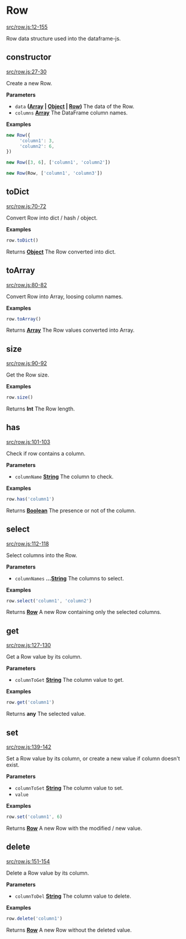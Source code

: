 <!-- Generated by documentation.js. Update this documentation by updating the source code. -->

# Row

[src/row.js:12-155](https://github.com/Gmousse/dataframe-js/blob/2b423f46bf53b26e1d09ebb10b169488305709c8/src/row.js#L12-L155 "Source code on GitHub")

Row data structure used into the dataframe-js.

## constructor

[src/row.js:27-30](https://github.com/Gmousse/dataframe-js/blob/2b423f46bf53b26e1d09ebb10b169488305709c8/src/row.js#L27-L30 "Source code on GitHub")

Create a new Row.

**Parameters**

-   `data` **([Array](https://developer.mozilla.org/en-US/docs/Web/JavaScript/Reference/Global_Objects/Array) \| [Object](https://developer.mozilla.org/en-US/docs/Web/JavaScript/Reference/Global_Objects/Object) \| [Row](#row))** The data of the Row.
-   `columns` **[Array](https://developer.mozilla.org/en-US/docs/Web/JavaScript/Reference/Global_Objects/Array)** The DataFrame column names.

**Examples**

```javascript
new Row({
     'column1': 3,
     'column2': 6,
})

new Row([3, 6], ['column1', 'column2'])

new Row(Row, ['column1', 'column3'])
```

## toDict

[src/row.js:70-72](https://github.com/Gmousse/dataframe-js/blob/2b423f46bf53b26e1d09ebb10b169488305709c8/src/row.js#L70-L72 "Source code on GitHub")

Convert Row into dict / hash / object.

**Examples**

```javascript
row.toDict()
```

Returns **[Object](https://developer.mozilla.org/en-US/docs/Web/JavaScript/Reference/Global_Objects/Object)** The Row converted into dict.

## toArray

[src/row.js:80-82](https://github.com/Gmousse/dataframe-js/blob/2b423f46bf53b26e1d09ebb10b169488305709c8/src/row.js#L80-L82 "Source code on GitHub")

Convert Row into Array, loosing column names.

**Examples**

```javascript
row.toArray()
```

Returns **[Array](https://developer.mozilla.org/en-US/docs/Web/JavaScript/Reference/Global_Objects/Array)** The Row values converted into Array.

## size

[src/row.js:90-92](https://github.com/Gmousse/dataframe-js/blob/2b423f46bf53b26e1d09ebb10b169488305709c8/src/row.js#L90-L92 "Source code on GitHub")

Get the Row size.

**Examples**

```javascript
row.size()
```

Returns **Int** The Row length.

## has

[src/row.js:101-103](https://github.com/Gmousse/dataframe-js/blob/2b423f46bf53b26e1d09ebb10b169488305709c8/src/row.js#L101-L103 "Source code on GitHub")

Check if row contains a column.

**Parameters**

-   `columnName` **[String](https://developer.mozilla.org/en-US/docs/Web/JavaScript/Reference/Global_Objects/String)** The column to check.

**Examples**

```javascript
row.has('column1')
```

Returns **[Boolean](https://developer.mozilla.org/en-US/docs/Web/JavaScript/Reference/Global_Objects/Boolean)** The presence or not of the column.

## select

[src/row.js:112-118](https://github.com/Gmousse/dataframe-js/blob/2b423f46bf53b26e1d09ebb10b169488305709c8/src/row.js#L112-L118 "Source code on GitHub")

Select columns into the Row.

**Parameters**

-   `columnNames` **...[String](https://developer.mozilla.org/en-US/docs/Web/JavaScript/Reference/Global_Objects/String)** The columns to select.

**Examples**

```javascript
row.select('column1', 'column2')
```

Returns **[Row](#row)** A new Row containing only the selected columns.

## get

[src/row.js:127-130](https://github.com/Gmousse/dataframe-js/blob/2b423f46bf53b26e1d09ebb10b169488305709c8/src/row.js#L127-L130 "Source code on GitHub")

Get a Row value by its column.

**Parameters**

-   `columnToGet` **[String](https://developer.mozilla.org/en-US/docs/Web/JavaScript/Reference/Global_Objects/String)** The column value to get.

**Examples**

```javascript
row.get('column1')
```

Returns **any** The selected value.

## set

[src/row.js:139-142](https://github.com/Gmousse/dataframe-js/blob/2b423f46bf53b26e1d09ebb10b169488305709c8/src/row.js#L139-L142 "Source code on GitHub")

Set a Row value by its column, or create a new value if column doesn't exist.

**Parameters**

-   `columnToSet` **[String](https://developer.mozilla.org/en-US/docs/Web/JavaScript/Reference/Global_Objects/String)** The column value to set.
-   `value`  

**Examples**

```javascript
row.set('column1', 6)
```

Returns **[Row](#row)** A new Row with the modified / new value.

## delete

[src/row.js:151-154](https://github.com/Gmousse/dataframe-js/blob/2b423f46bf53b26e1d09ebb10b169488305709c8/src/row.js#L151-L154 "Source code on GitHub")

Delete a Row value by its column.

**Parameters**

-   `columnToDel` **[String](https://developer.mozilla.org/en-US/docs/Web/JavaScript/Reference/Global_Objects/String)** The column value to delete.

**Examples**

```javascript
row.delete('column1')
```

Returns **[Row](#row)** A new Row without the deleted value.
